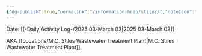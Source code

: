 ```yaml
---
{"dg-publish":true,"permalink":"/information-heap/stiles/","noteIcon":"","created":"2025-05-20T09:18:16.423-05:00"}
---
```


Date: [[-Daily Activity Log-/2025 03-March 03\|2025 03-March 03]]

AKA [[Locations/M.C. Stiles Wastewater Treatment Plant\|M.C. Stiles Wastewater Treatment Plant]]
